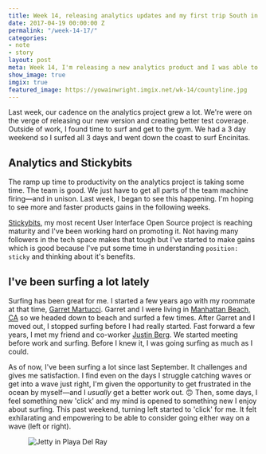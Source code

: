 ```yaml
---
title: Week 14, releasing analytics updates and my first trip South in 2017
date: 2017-04-19 00:00:00 Z
permalink: "/week-14-17/"
categories:
- note
- story
layout: post
meta: Week 14, I'm releasing a new analytics product and I was able to stay in Encinitas which  for the weekend.
show_image: true
imgix: true
featured_image: https://yowainwright.imgix.net/wk-14/countyline.jpg
---
```

Last week, our cadence on the analytics project grew a lot. We're were on the verge of releasing our new version and creating better test coverage.
Outside of work, I found time to surf and get to the gym. We had a 3 day weekend so I surfed all 3 days and went down the coast to surf Encinitas.

## Analytics and Stickybits

The ramp up time to productivity on the analytics project is taking some time. The team is good. We just have to get all parts of the team machine firing—and in unison. Last week, I began to see this happening. I'm hoping to see more and faster products gains in the following weeks. 

[Stickybits](https://github.com/dollarshaveclub/stickybits), my most recent User Interface Open Source project is reaching maturity and I've been working hard on promoting it. Not having many followers in the tech space makes that tough but I've started to make gains which is good because I've put some time in understanding `position: sticky` and thinking about it's benefits.

## I've been surfing a lot lately

Surfing has been great for me. I started a few years ago with my roommate at that time, [Garret Martucci](http://garretmartucci.com/). Garret and I were living in [Manhattan Beach, CA](https://en.wikipedia.org/wiki/Manhattan_Beach,_California) so we headed down to beach and surfed a few times. After Garret and I moved out, I stopped surfing before I had really started. Fast forward a few years, I met my friend and co-worker [Justin Berg](http://justinintime.com/). We started meeting before work and surfing. Before I knew it, I was going surfing as much as I could. 

As of now, I've been surfing a lot since last September. It challenges and gives me satisfaction. I find even on the days I struggle catching waves or get into a wave just right, I'm given the opportunity to get frustrated in the ocean by myself—and I _usually_ get a better work out. 🙃 Then, some days, I feel something new 'click' and my mind is opened to something new I enjoy about surfing. This past weekend, turning left started to 'click' for me. It felt exhilarating and empowering to be able to consider going either way on a wave (left or right).

<figure>
  <img src="//yowainwright.imgix.net/wk-14/carlsbad-1.jpg?w=800&h=800&crop=focalpoint&auto=format" alt="Jetty in Playa Del Ray" />
</figure>







